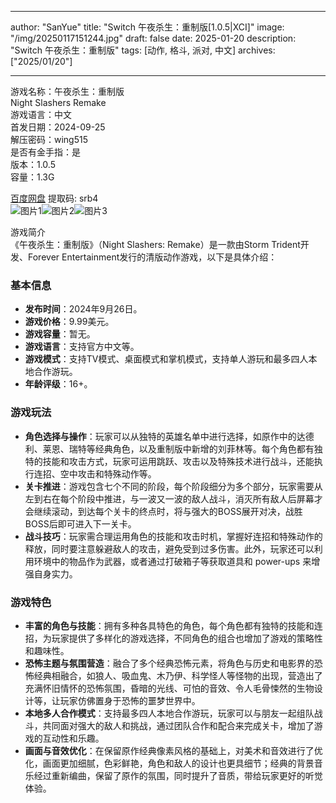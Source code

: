 
---
author: "SanYue"
title: "Switch 午夜杀生：重制版[1.0.5|XCI]"
image: "/img/20250117151244.jpg"
draft: false
date: 2025-01-20
description: "Switch 午夜杀生：重制版"
tags: [动作, 格斗, 派对, 中文]
archives: ["2025/01/20"]

---

游戏名称：午夜杀生：重制版   
Night Slashers Remake    
游戏语言：中文  
首发日期：2024-09-25  
解压密码：wing515  
是否有金手指：是  
版本：1.0.5   
容量：1.3G

[百度网盘](https://pan.baidu.com/s/198F-kNEzDWRsnZ1Z2BVkSg) 提取码: srb4  
![图片1](/img/aab3c4.jpg)![图片2](/img/86485a.jpg)![图片3](/img/0e8ad7.jpg)  

游戏简介  
《午夜杀生：重制版》（Night Slashers: Remake）是一款由Storm Trident开发、Forever Entertainment发行的清版动作游戏，以下是具体介绍：

### 基本信息
- **发布时间**：2024年9月26日。
- **游戏价格**：9.99美元。
- **游戏容量**：暂无。
- **游戏语言**：支持官方中文等。
- **游戏模式**：支持TV模式、桌面模式和掌机模式，支持单人游玩和最多四人本地合作游玩。
- **年龄评级**：16+。

### 游戏玩法
- **角色选择与操作**：玩家可以从独特的英雄名单中进行选择，如原作中的达德利、莱恩、瑞特等经典角色，以及重制版中新增的刘菲林等。每个角色都有独特的技能和攻击方式，玩家可运用跳跃、攻击以及特殊技术进行战斗，还能执行连招、空中攻击和特殊动作等。
- **关卡推进**：游戏包含七个不同的阶段，每个阶段细分为多个部分，玩家需要从左到右在每个阶段中推进，与一波又一波的敌人战斗，消灭所有敌人后屏幕才会继续滚动，到达每个关卡的终点时，将与强大的BOSS展开对决，战胜BOSS后即可进入下一关卡。
- **战斗技巧**：玩家需合理运用角色的技能和攻击时机，掌握好连招和特殊动作的释放，同时要注意躲避敌人的攻击，避免受到过多伤害。此外，玩家还可以利用环境中的物品作为武器，或者通过打破箱子等获取道具和 power-ups 来增强自身实力。

### 游戏特色
- **丰富的角色与技能**：拥有多种各具特色的角色，每个角色都有独特的技能和连招，为玩家提供了多样化的游戏选择，不同角色的组合也增加了游戏的策略性和趣味性。
- **恐怖主题与氛围营造**：融合了多个经典恐怖元素，将角色与历史和电影界的恐怖经典相融合，如狼人、吸血鬼、木乃伊、科学怪人等怪物的出现，营造出了充满怀旧情怀的恐怖氛围，昏暗的光线、可怕的音效、令人毛骨悚然的生物设计等，让玩家仿佛置身于恐怖的噩梦世界中。
- **本地多人合作模式**：支持最多四人本地合作游玩，玩家可以与朋友一起组队战斗，共同面对强大的敌人和挑战，通过团队合作和配合来完成关卡，增加了游戏的互动性和乐趣。
- **画面与音效优化**：在保留原作经典像素风格的基础上，对美术和音效进行了优化，画面更加细腻，色彩鲜艳，角色和敌人的设计也更具细节；经典的背景音乐经过重新编曲，保留了原作的氛围，同时提升了音质，带给玩家更好的听觉体验。

